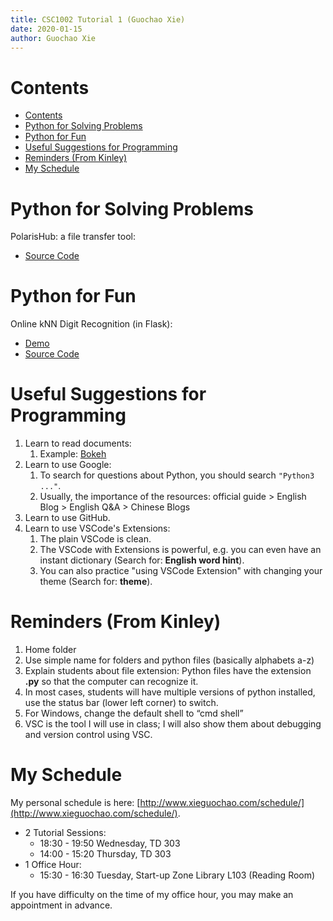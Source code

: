 ```yaml
---
title: CSC1002 Tutorial 1 (Guochao Xie)
date: 2020-01-15
author: Guochao Xie
---
```


Contents
===

- [Contents](#contents)
- [Python for Solving Problems](#python-for-solving-problems)
- [Python for Fun](#python-for-fun)
- [Useful Suggestions for Programming](#useful-suggestions-for-programming)
- [Reminders (From Kinley)](#reminders-from-kinley)
- [My Schedule](#my-schedule)


Python for Solving Problems
===

PolarisHub: a file transfer tool:
- [Source Code](https://github.com/PolarisStudio/polarishub_flask)

Python for Fun
===

Online kNN Digit Recognition (in Flask): 
- [Demo](http://120.27.144.199:9000/)
- [Source Code](https://github.com/XieGuochao/knn_flask)

Useful Suggestions for Programming
===

1. Learn to read documents:
   1. Example: [Bokeh](https://github.com/bokeh/bokeh)
2. Learn to use Google:
   1. To search for questions about Python, you should search `"Python3 ..."`.
   2. Usually, the importance of the resources: official guide > English Blog > English Q&A > Chinese Blogs
3. Learn to use GitHub.
4. Learn to use VSCode's Extensions:
   1. The plain VSCode is clean.
   2. The VSCode with Extensions is powerful, e.g. you can even have an instant dictionary (Search for: **English word hint**).
   3. You can also practice "using VSCode Extension" with changing your theme (Search for: **theme**).

Reminders (From Kinley)
===

1. Home folder
2. Use simple name for folders and python files (basically alphabets a-z)
3. Explain students about file extension: Python files have the extension **.py** so that the computer can recognize it.
4. In most cases, students will have multiple versions of python installed, use the status bar (lower left corner) to switch.
5. For Windows, change the default shell to “cmd shell”
6. VSC is the tool I will use in class; I will also show them about debugging and version control using VSC.

My Schedule
===

My personal schedule is here: [http://www.xieguochao.com/schedule/](http://www.xieguochao.com/schedule/).

- 2 Tutorial Sessions:
  - 18:30 - 19:50 Wednesday, TD 303
  - 14:00 - 15:20 Thursday, TD 303
- 1 Office Hour:
  - 15:30 - 16:30 Tuesday, Start-up Zone Library L103 (Reading Room)

If you have difficulty on the time of my office hour, you may make an appointment in advance.